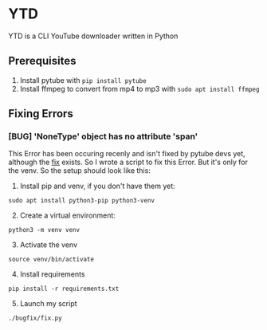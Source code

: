 # YTD
YTD is a CLI YouTube downloader written in Python
## Prerequisites
1. Install pytube with `pip install pytube`
2. Install ffmpeg to convert from mp4 to mp3 with `sudo apt install ffmpeg`

## Fixing Errors
### [BUG] 'NoneType' object has no attribute 'span'
This Error has been occuring recenly and isn't fixed by pytube devs yet,
although the [fix](https://github.com/pytube/pytube/issues/1243#issuecomment-1032242549) exists.
So I wrote a script to fix this Error. But it's only for the venv. So the setup should look like this:

1. Install pip and venv, if you don't have them yet:
```
sudo apt install python3-pip python3-venv
```
2. Create a virtual environment:
```
python3 -m venv venv
```
3. Activate the venv
```
source venv/bin/activate
```
4. Install requirements
```
pip install -r requirements.txt
```
5. Launch my script
```
./bugfix/fix.py
```
